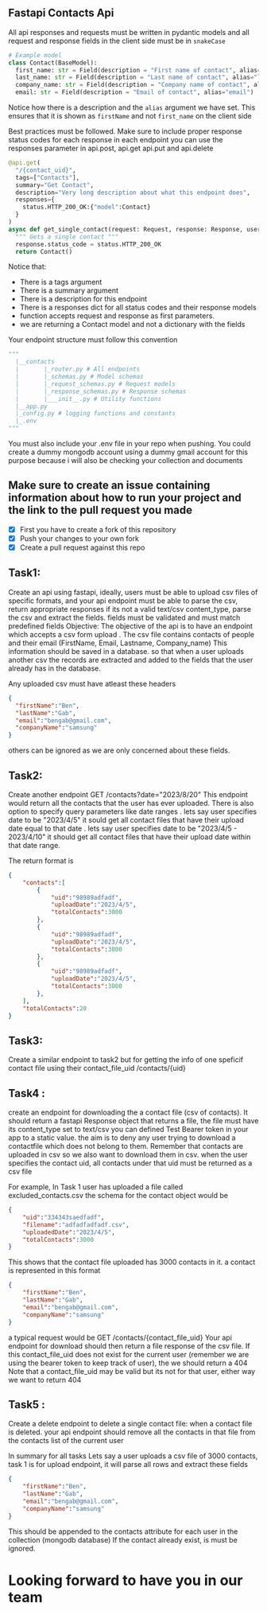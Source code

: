 ## Fastapi Contacts Api

All api responses and requests must be written in pydantic models and all request and response fields in the client side must be in `snakeCase`

```python
# Example model
class Contact(BaseModel):
  first_name: str = Field(description = "First name of contact", alias="firstName")
  last_name: str = Field(description = "Last name of contact", alias="lastName")
  company_name: str = Field(description = "Company name of contact", alias="companyName")
  email: str = Field(description = "Email of contact", alias="email")
```
Notice how there is a description and the `alias` argument we have set. This ensures that it is shown as `firstName` and not `first_name` on the client side

Best practices must be followed. Make sure to include proper response status codes for each response in each endpoint
you can use the responses parameter in api.post, api.get api.put and api.delete

```python
@api.get(
  "/{contact_uid}",
  tags=["Contacts"],
  summary="Get Contact",
  description="Very long description about what this endpoint does",
  responses={
    status.HTTP_200_OK:{"model":Contact}
  }
)
async def get_single_contact(request: Request, response: Response, user=Depends(get_current_user)):
  """ Gets a single contact """
  response.status_code = status.HTTP_200_OK
  return Contact()
```
Notice that:
- There is a tags argument
- There is a summary argument
- There is a description for this endpoint
- There is a responses dict for all status codes and their response models
- function accepts request and response as first parameters.
- we are returning a Contact model and not a dictionary with the fields

Your endpoint structure must follow this convention
```python
"""
  |__contacts
  |       |_router.py # All endpoints
  |       |_schemas.py # Model schemas
  |       |_request_schemas.py # Request models
  |       |_response_schemas.py # Response schemas
  |       |___init__.py # Utility functions
  |__app.py
  |_config.py # logging functions and constants
  |_.env
"""
```

You must also include your .env file in your repo when pushing. You could create a dummy mongodb account using a dummy gmail account for this purpose because i will also be checking your collection and documents
## Make sure to create an issue containing information about how to run your project and the link to the pull request you made
- [x] First you have to create a fork of this repository
- [x] Push your changes to your own fork
- [x] Create a pull request against this repo

## Task1:
Create an api using fastapi, ideally, users must be able to upload csv files of specific formats, and your api endpoint must be able to parse the csv, return appropriate responses if its not a valid text/csv content_type, parse the csv and     extract the fields. fields must be validated and must match predefined fields
Objective: The objective of the api is to have an endpoint which accepts a csv form upload . The csv file contains contacts of people and their email (FirstName, Email, Lastname, Company_name)
This information should be saved in a database. so that when a user uploads another csv the records are extracted and added to the fields that the user already has in the database.

Any uploaded csv must have atleast these headers
```json
{
  "firstName":"Ben",
  "lastName":"Gab",
  "email":"bengab@gmail.com",
  "companyName":"samsung"
}
```
others can be ignored as we are only concerned about these fields.

## Task2: 
Create another endpoint GET /contacts?date="2023/8/20"
This endpoint would return all the contacts that the user has ever uploaded.
There is also option to specify query parameters like date ranges . lets say user specifies date to be "2023/4/5" it sould get
all contact files that have their upload date equal to that date . lets say user specifies date to be "2023/4/5 - 2023/4/10" it should get
all contact files that have their upload date within that date range.

The return format is 
```json
{
	"contacts":[
		{
			"uid":"98989adfadf",
			"uploadDate":"2023/4/5",
			"totalContacts":3000
		},
		{
			"uid":"98989adfadf",
			"uploadDate":"2023/4/5",
			"totalContacts":3000
		},
		{
			"uid":"98989adfadf",
			"uploadDate":"2023/4/5",
			"totalContacts":3000
		},
	],
	"totalContacts":20
}
```

## Task3: 
Create a similar endpoint to task2 but for getting the info of one speficif contact file using their contact_file_uid
/contacts/{uid}


## Task4 :
create an endpoint for downloading the a contact file (csv of contacts). It should return a 
fastapi Response object that returns a file, the file must have its content_type set to text/csv
you can defined Test Bearer token in your app to a static value. the aim is to deny any user 
trying to download a contactfile which does not belong to them. Remember that contacts are uploaded in 
csv so we also want to download them in csv. when the user specifies the contact uid, 
all contacts under that uid must be returned as a csv file

For example, In Task 1 user has uploaded a file called excluded_contacts.csv the schema for the contact object would be
```json
{
	"uid":"334343saedfadf",
	"filename":"adfadfadfadf.csv",
	"uploadedDate":"2023/4/5",
	"totalContacts":3000
}
```

This shows that the contact file uploaded has 3000 contacts in it. a contact is represented in this format

```json
{
	"firstName":"Ben",
	"lastName":"Gab",
	"email":"bengab@gmail.com",
	"companyName":"samsung"
}
```

a typical request would be GET /contacts/{contact_file_uid}
Your api endpoint for download should then return a file response of the csv file. 
If this contact_file_uid does not exist for the current user (remember we are 
	using the bearer token to keep track of user), the we should return a 404
Note that a contact_file_uid may be valid but its not for that user, either way we want to return 404

## Task5 :
Create a delete endpoint to delete a single contact file:
when a contact file is deleted. your api endpoint should remove all the contacts 
in that file from the contacts list of the current user


In summary for all tasks
Lets say a user uploads a csv file of 3000 contacts, task 1 is for upload endpoint, it will parse all rows and extract these fields
```json
{
	"firstName":"Ben",
	"lastName":"Gab",
	"email":"bengab@gmail.com",
	"companyName":"samsung"
}
```

This should be appended to the contacts attribute for each user in the collection (mongodb database)
If the contact already exist, is must be ignored.

# Looking forward to have you in our team
